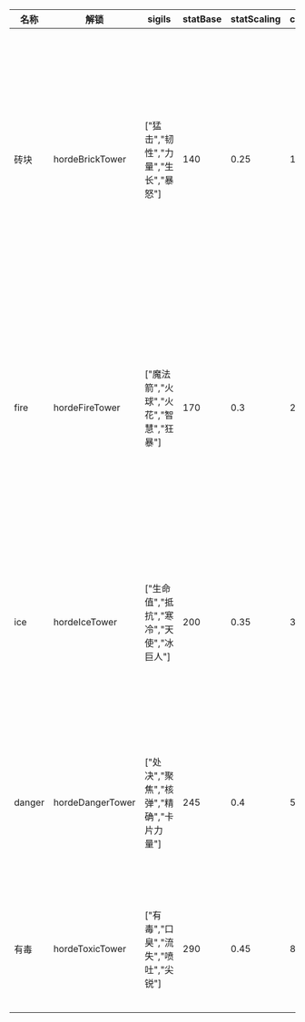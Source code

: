 | 名称  | 解锁  | sigils | statBase | statScaling | crowns | heirlooms | reward |
| --- | --- | ------ | -------- | ----------- | ------ | --------- | ------ |
| 砖块 | hordeBrickTower | ["猛击","韧性","力量","生长","暴怒"] | 140 | 0.25 | 1 | ["砖块"] | {"50":{"类型":"解锁","name":"皇家盔甲升级","value":true},"100":{"类型":"*","name":"生命值","value":1.5},"150":{"类型":"*","name":"怪物零件容量","value":1.35},"200":{"类型":"+","name":"怀旧之情","value":50},"300":{"类型":"解锁","name":"皇家屠夫升级","value":true},"400":{"类型":"+","name":"怀旧之情","value":50},"500":{"类型":"*","name":"骨头容量","value":1.5}} |
| fire | hordeFireTower | ["魔法箭","火球","火花","智慧","狂暴"] | 170 | 0.3 | 2 | ["heat"] | {"50":{"类型":"解锁","name":"皇家存储升级","value":true},"100":{"类型":"+","name":"装备容量","value":1},"150":{"类型":"*","name":"攻击","value":1.35},"200":{"类型":"+","name":"暴击伤害","value":0.2},"300":{"类型":"*","name":"骨头容量","value":1.5},"400":{"类型":"*","name":"怪物零件容量","value":1.35}} |
| ice | hordeIceTower | ["生命值","抵抗","寒冷","天使","冰巨人"] | 200 | 0.35 | 3 | ["ice"] | {"50":{"类型":"*","name":"骨头增益","value":1.5},"100":{"类型":"解锁","name":"皇家地窖升级","value":true},"150":{"类型":"*","name":"腐败的灵魂增益","value":1.2},"200":{"类型":"+","name":"最大牺牲","value":1},"300":{"类型":"*","name":"生命值","value":1.5}} |
| danger | hordeDangerTower | ["处决","聚焦","核弹","精确","卡片力量"] | 245 | 0.4 | 5 | ["crystal"] | {"50":{"类型":"解锁","name":"皇家秘密升级","value":true},"100":{"类型":"*","name":"攻击","value":1.5},"150":{"类型":"+","name":"神秘碎片容量","value":5},"200":{"类型":"*","name":"攻击","value":1.5},"300":{"类型":"+","name":"神秘碎片容量","value":5}} |
| 有毒 | hordeToxicTower | ["有毒","口臭","流失","喷吐","尖锐"] | 290 | 0.45 | 8 | ["活力"] | {"50":{"类型":"+","name":"最大牺牲","value":1},"100":{"类型":"*","name":"生命值","value":1.5},"150":{"类型":"*","name":"治疗","value":1.2},"200":{"类型":"*","name":"攻击","value":1.5}} |
